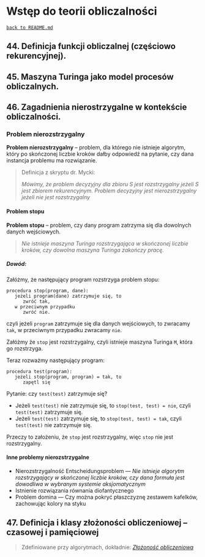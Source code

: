 # Wstęp do teorii obliczalności
[`back to README.md`](../README.md)
## 44. Definicja funkcji obliczalnej (częściowo rekurencyjnej).
## 45. Maszyna Turinga jako model procesów obliczalnych.
## 46. Zagadnienia nierostrzygalne w kontekście obliczalności.

### Problem nierozstrzygalny

**Problem nierozstrzygalny** – problem, dla którego nie istnieje algorytm, który po skończonej liczbie kroków dałby odpowiedź na pytanie, czy dana instancja problemu ma rozwiązanie.

> Definicja z skryptu dr. Mycki:
>
> *Mówimy, że problem decyzyjny dla zbioru S jest rozstrzygalny jeżeli S jest zbiorem rekurencyjnym. Problem decyzyjny jest nierozstrzygalny jeżeli nie jest rozstrzygalny*

#### Problem stopu

**Problem stopu** – problem, czy dany program zatrzyma się dla dowolnych danych wejściowych.
> *Nie istnieje maszyna Turinga rozstrzygająca w skończonej liczbie kroków, czy dowolna maszyna Turinga zakończy pracę.*

##### Dowód:

Załóżmy, że następujący program rozstrzyga problem stopu:

```
procedura stop(program, dane):
   jeżeli program(dane) zatrzymuje się, to
      zwróć tak,
   w przeciwnym przypadku
      zwróć nie.
```

czyli jeżeli `program` zatrzymuje się dla danych wejściowych, to zwracamy `tak`, w przeciwnym przypadku zwracamy `nie`.

Załóżmy że `stop` jest rozstrzygalny, czyli istnieje maszyna Turinga `M`, która go rozstrzyga.

Teraz rozważmy następujący program:

```
procedura test(program): 
   jeżeli stop(program, program) = tak, to
      zapętl się
```

Pytanie: czy `test(test)` zatrzymuje się?


* Jeżeli `test(test)` nie zatrzymuje się, to `stop(test, test) = nie`, czyli `test(test)` zatrzymuje się.
* Jeżeli `test(test)` zatrzymuje się, to `stop(test, test) = tak`, czyli `test(test)` nie zatrzymuje się.

Przeczy to założeniu, że `stop` jest rozstrzygalny, więc `stop` nie jest rozstrzygalny.

#### Inne problemy nierozstrzygalne

* Nierozstrzygalność Entscheidungsproblem — *Nie istnieje algorytm rozstrzygający w skończonej liczbie kroków, czy dana formuła jest dowodliwa w wybranym systemie aksjomatycznym*
* Istnienie rozwiązania równania diofantycznego
* Problem domina — Czy można pokryć płaszczyznę zestawem kafelków, zachowując kolory na styku

## 47. Definicja i klasy złożoności obliczeniowej – czasowej i pamięciowej

> Zdefiniowane przy algorytmach, dokładnie: [*Złożoność obliczeniowa*](algorytmy.md#złożoność-obliczeniowa)
